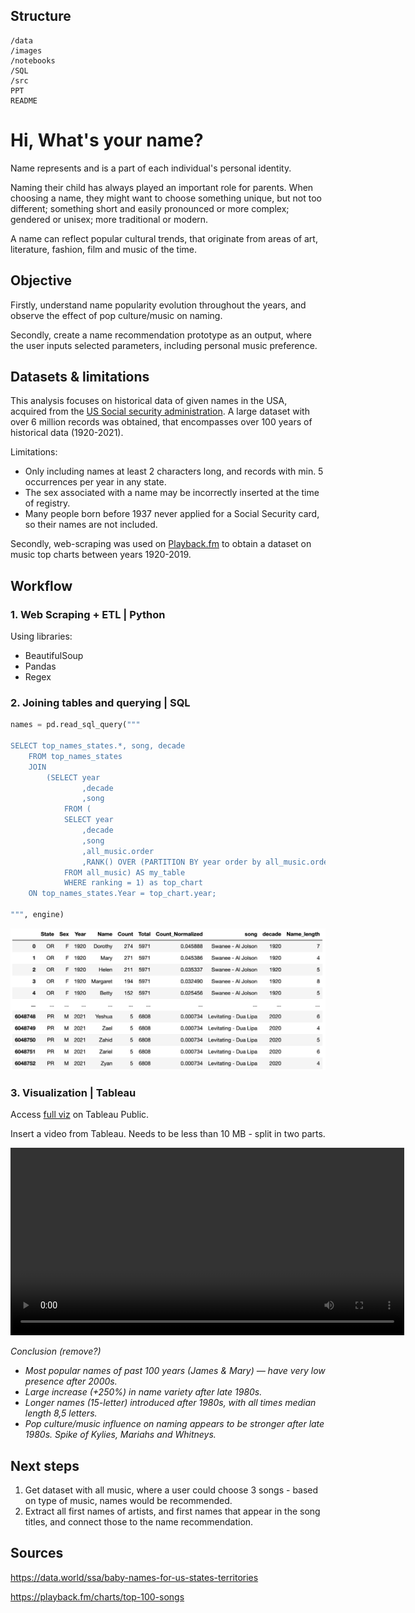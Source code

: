 
## Structure

```
/data
/images
/notebooks
/SQL
/src
PPT
README
```

# Hi, What's your name?

Name represents and is a part of each individual's personal identity.

Naming their child has always played an important role for parents. When choosing a name, they might want to choose something unique, but not too different; something short and easily pronounced or more complex; gendered or unisex; more traditional or modern. 

A name can reflect popular cultural trends, that originate from areas of art, literature, fashion, film and music of the time.

## Objective

Firstly, understand name popularity evolution throughout the years, and observe the effect of pop culture/music on naming.

Secondly, create a name recommendation prototype as an output, where the user inputs selected parameters, including personal music preference.

## Datasets & limitations

This analysis focuses on historical data of given names in the USA, acquired from the [US Social security administration](https://data.world/ssa/baby-names-for-us-states-territories). A large dataset with over 6 million records was obtained, that encompasses over 100 years of historical data (1920-2021). 

Limitations:

- Only including names at least 2 characters long, and records with min. 5 occurrences per year in any state.
- The sex associated with a name may be incorrectly inserted at the time of registry.
- Many people born before 1937 never applied for a Social Security card, so their names are not included.

Secondly, web-scraping was used on [Playback.fm](https://playback.fm/charts/top-100-songs) to obtain a dataset on music top charts between years 1920-2019.

## Workflow

### 1. Web Scraping + ETL | Python 

Using libraries:
- BeautifulSoup
- Pandas
- Regex

### 2. Joining tables and querying | SQL

```python
names = pd.read_sql_query("""

SELECT top_names_states.*, song, decade
	FROM top_names_states
    JOIN 
		(SELECT year
				,decade
                ,song
			FROM (
			SELECT year
				,decade
                ,song
				,all_music.order
				,RANK() OVER (PARTITION BY year order by all_music.order) as ranking
			FROM all_music) AS my_table
			WHERE ranking = 1) as top_chart
	ON top_names_states.Year = top_chart.year;

""", engine)
```

![Final dataset](/images/final_dataset.png)

### 3. Visualization | Tableau

Access [full viz](https://public.tableau.com/app/profile/urska.k/viz/WhatsYourName/Story2) on Tableau Public.

Insert a video from Tableau. Needs to be less than 10 MB - split in two parts.

<video width="630" height="300" src="../../../../../../../../Users/urskak/Downloads/Tableau%20Public%20-%20WhatsYourName%20-%2017%20July%202023.mp4" controls title="Title"></video>


*Conclusion (remove?)*
- *Most popular names of past 100 years (James & Mary) — have very low presence after 2000s.*
- *Large increase (+250%) in name variety after late 1980s.*
- *Longer names (15-letter) introduced after 1980s, with all times median length 8,5 letters.*
- *Pop culture/music influence on naming appears to be stronger after late 1980s. Spike of Kylies, Mariahs and Whitneys.*

## Next steps

1. Get dataset with all music, where a user could choose 3 songs - based on type of music, names would be recommended.
2. Extract all first names of artists, and first names that appear in the song titles, and connect those to the name recommendation.

## Sources

https://data.world/ssa/baby-names-for-us-states-territories

https://playback.fm/charts/top-100-songs

